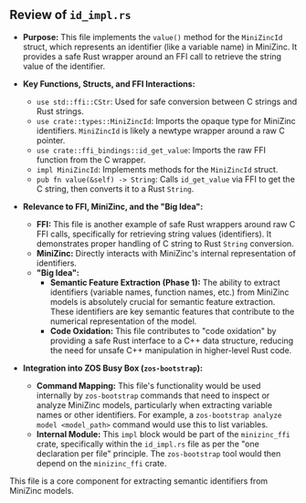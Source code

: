 ## Review of `id_impl.rs`

*   **Purpose:** This file implements the `value()` method for the `MiniZincId` struct, which represents an identifier (like a variable name) in MiniZinc. It provides a safe Rust wrapper around an FFI call to retrieve the string value of the identifier.
*   **Key Functions, Structs, and FFI Interactions:**
    *   `use std::ffi::CStr`: Used for safe conversion between C strings and Rust strings.
    *   `use crate::types::MiniZincId`: Imports the opaque type for MiniZinc identifiers. `MiniZincId` is likely a newtype wrapper around a raw C pointer.
    *   `use crate::ffi_bindings::id_get_value`: Imports the raw FFI function from the C wrapper.
    *   `impl MiniZincId`: Implements methods for the `MiniZincId` struct.
    *   `pub fn value(&self) -> String`: Calls `id_get_value` via FFI to get the C string, then converts it to a Rust `String`.
*   **Relevance to FFI, MiniZinc, and the "Big Idea":**
    *   **FFI:** This file is another example of safe Rust wrappers around raw C FFI calls, specifically for retrieving string values (identifiers). It demonstrates proper handling of C string to Rust `String` conversion.
    *   **MiniZinc:** Directly interacts with MiniZinc's internal representation of identifiers.
    *   **"Big Idea":**
        *   **Semantic Feature Extraction (Phase 1):** The ability to extract identifiers (variable names, function names, etc.) from MiniZinc models is absolutely crucial for semantic feature extraction. These identifiers are key semantic features that contribute to the numerical representation of the model.
        *   **Code Oxidation:** This file contributes to "code oxidation" by providing a safe Rust interface to a C++ data structure, reducing the need for unsafe C++ manipulation in higher-level Rust code.

*   **Integration into ZOS Busy Box (`zos-bootstrap`):**
    *   **Command Mapping:** This file's functionality would be used internally by `zos-bootstrap` commands that need to inspect or analyze MiniZinc models, particularly when extracting variable names or other identifiers. For example, a `zos-bootstrap analyze model <model_path>` command would use this to list variables.
    *   **Internal Module:** This `impl` block would be part of the `minizinc_ffi` crate, specifically within the `id_impl.rs` file as per the "one declaration per file" principle. The `zos-bootstrap` tool would then depend on the `minizinc_ffi` crate.

This file is a core component for extracting semantic identifiers from MiniZinc models.
